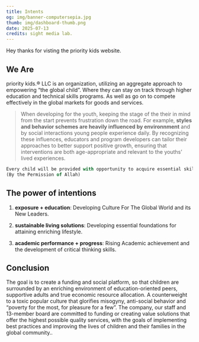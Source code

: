```yaml
---
title: Intents
og: img/banner-computersepia.jpg
thumb: img/dashboard-thumb.png
date: 2025-07-13
credits: sight media lab.
---
```


Hey thanks for visting the priority kids website.

## We Are

priority kids.® LLC is an organization, utilizing an aggregate approach to empowering “the global child”. Where they can stay on track through higher education and technical skills programs. As well as go on to compete effectively in the global markets for goods and services.


> When developing for the youth, keeping the stage of the their in mind from the start prevents frustration down the road. For example, **styles and behavior schemes are heavily influenced by environnment** and by social interactions young people experience daily. By recognizing these influences, educators and program developers can tailor their approaches to better support positive growth, ensuring that interventions are both age-appropriate and relevant to the youths’ lived experiences.

``` js .blue
Every child will be provided with opportunity to acquire essential skills and tools that will allow them to grow and mature into model citizens, who will benefit their communities and lead future generations to the path of success through purification and cultivation.
(By the Permission of Allah)
```

## The power of intentions

1. **exposure + education**: Developing Culture For The Global World and its New Leaders.

2. **sustainable living solutions**: Developing essential foundations for attaining enriching lifestyle.

3. **academic performance + progress**: Rising Academic achievement and the development of critical thinking skills.

## Conclusion

The goal is to create a funding and social platform, so that children are surrounded by an enriching environment of education-oriented peers, supportive adults and true economic resource allocation. A counterweight to a toxic popular culture that glorifies misogyny, anti-social behavior and “poverty for the most, for pleasure for a few”.
The company, our staff and 13-member board are committed to funding or creating value solutions that offer the highest possible quality services, with the goals of implementing best practices and improving the lives of children and their families in the global community..
